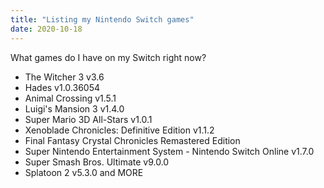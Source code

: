 ```yaml
---
title: "Listing my Nintendo Switch games"
date: 2020-10-18
---
```

What games do I have on my Switch right now?
- The Witcher 3 v3.6
- Hades v1.0.36054
- Animal Crossing v1.5.1
- Luigi's Mansion 3 v1.4.0
- Super Mario 3D All-Stars v1.0.1
- Xenoblade Chronicles: Definitive Edition v1.1.2
- Final Fantasy Crystal Chronicles Remastered Edition
- Super Nintendo Entertainment System - Nintendo Switch Online v1.7.0
- Super Smash Bros. Ultimate v9.0.0
- Splatoon 2 v5.3.0
and MORE
